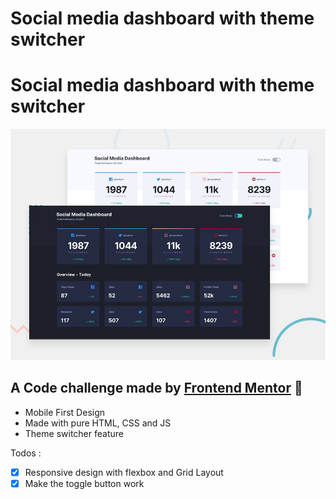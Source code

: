 
# Social media dashboard with theme switcher

# Social media dashboard with theme switcher 
![Design preview for the Social media dashboard with theme switcher coding challenge](./design/desktop-preview.jpg)

## A Code challenge made by [Frontend Mentor](https://www.frontendmentor.io/) 🚀

- Mobile First Design
- Made with pure HTML, CSS and JS
- Theme switcher feature

Todos :

- [x] Responsive design with flexbox and Grid Layout
- [x] Make the toggle button work
